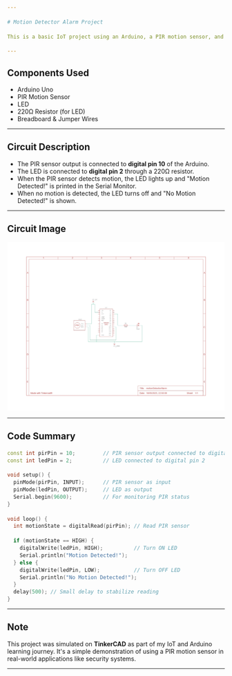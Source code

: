 ```yaml
---

# Motion Detector Alarm Project

This is a basic IoT project using an Arduino, a PIR motion sensor, and an LED. The LED turns on when motion is detected and turns off when there is no movement. Serial output logs the motion detection status in real time.

---
```


## Components Used

* Arduino Uno
* PIR Motion Sensor
* LED
* 220Ω Resistor (for LED)
* Breadboard & Jumper Wires

---

## Circuit Description

* The PIR sensor output is connected to **digital pin 10** of the Arduino.
* The LED is connected to **digital pin 2** through a 220Ω resistor.
* When the PIR sensor detects motion, the LED lights up and "Motion Detected!" is printed in the Serial Monitor.
* When no motion is detected, the LED turns off and "No Motion Detected!" is shown.

---

## Circuit Image

![Circuit Diagram](motionDetectorAlarm_circuit.jpg)

---

## Code Summary

```cpp
const int pirPin = 10;         // PIR sensor output connected to digital pin 10
const int ledPin = 2;          // LED connected to digital pin 2

void setup() {
  pinMode(pirPin, INPUT);      // PIR sensor as input
  pinMode(ledPin, OUTPUT);     // LED as output
  Serial.begin(9600);          // For monitoring PIR status 
}

void loop() {
  int motionState = digitalRead(pirPin); // Read PIR sensor

  if (motionState == HIGH) {
    digitalWrite(ledPin, HIGH);          // Turn ON LED
    Serial.println("Motion Detected!");
  } else {
    digitalWrite(ledPin, LOW);           // Turn OFF LED
    Serial.println("No Motion Detected!");
  }
  delay(500); // Small delay to stabilize reading
}
```

---

## Note

This project was simulated on **TinkerCAD** as part of my IoT and Arduino learning journey. It's a simple demonstration of using a PIR motion sensor in real-world applications like security systems.

---

